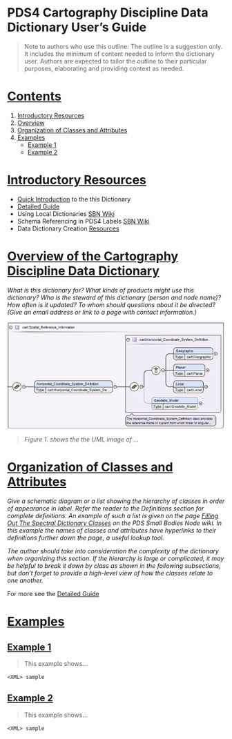 # PDS4 Cartography Discipline Data Dictionary User’s Guide

> Note to authors who use this outline: The outline is a
> suggestion only. It includes the minimum of content needed to inform the
> dictionary user. Authors are expected to tailor the outline to their particular
> purposes, elaborating and providing context as needed.


# [Contents](#contents)
1. [Introductory Resources](introductory)
1. [Overview](overview)
1. [Organization of Classes and Attributes](organization)
1. [Examples](examples)
   * [Example 1](example1)
   * [Example 2](example2)

# [Introductory Resources](#introductory)

- [Quick Introduction](../README.md) to the this Dictionary
- [Detailed Guide](PDS4_CART_Detailed-Guide.md)
- Using Local Dictionaries [SBN Wiki](https://sbnwiki.astro.umd.edu/wiki/Using_Local_Dictionaries)
- Schema Referencing in PDS4 Labels [SBN Wiki](https://sbnwiki.astro.umd.edu/wiki/Schema_Referencing_in_PDS4_Labels)
- Data Dictionary Creation [Resources](https://pds-data-dictionaries.github.io/getting-started/getting-started.html)

# [Overview of the Cartography Discipline Data Dictionary](#overview)

*What is this dictionary for? What kinds of products might
use this dictionary? Who is the steward of this dictionary (person and node
name)? How often is it updated? To whom should questions about it be directed?
(Give an email address or link to a page with contact information.)*

![Image 1 UML](images/user-guide-figure1.png)
>_Figure 1. shows the the UML image of ..._

# [Organization of Classes and Attributes](#organization)

*Give a schematic diagram or a list showing the hierarchy of
classes in order of appearance in label. Refer the reader to the Definitions
section for complete definitions. An example of such a list is given on the
page [Filling Out The Spectral Dictionary Classes](http://sbndev.astro.umd.edu/wiki/Filling_Out_the_Spectral_Dictionary_Classes#.3CCircular_FOV.3E)
on the PDS Small Bodies Node wiki. In this example the names of classes and attributes have hyperlinks to
their definitions further down the page, a useful lookup tool.*

*The author should take into consideration the complexity
of the dictionary when organizing this section.  If the hierarchy is large or
complicated, it may be helpful to break it down by class as shown in the
following subsections, but don’t forget to provide a high-level view of how the
classes relate to one another.*

For more see the [Detailed Guide](PDS4_CART_Detailed-Guide.md)

# [Examples](#examples)

## [Example 1](#example1)
>This example shows...

```
<XML> sample
```

## [Example 2](#example2)
>This example shows...

```
<XML> sample
```
